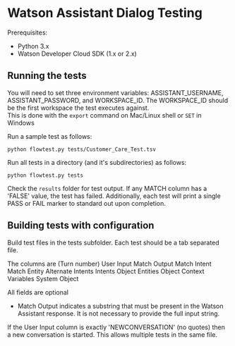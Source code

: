 # Watson Assistant Dialog Testing


Prerequisites:
* Python 3.x
* Watson Developer Cloud SDK (1.x or 2.x)

## Running the tests
You will need to set three environment variables: ASSISTANT_USERNAME, ASSISTANT_PASSWORD, and WORKSPACE_ID.  The WORKSPACE_ID should be the first workspace the test executes against.  
This is done with the `export` command on Mac/Linux shell or `SET` in Windows

Run a sample test as follows:
```
python flowtest.py tests/Customer_Care_Test.tsv
```

Run all tests in a directory (and it's subdirectories) as follows:
```
python flowtest.py tests
```

Check the `results` folder for test output.  If any MATCH column has a 'FALSE' value, the test has failed.
Additionally, each test will print a single PASS or FAIL marker to standard out upon completion.

## Building tests with configuration
Build test files in the tests subfolder.  Each test should be a tab separated file.

The columns are
(Turn number) User Input      Match Output    Match Intent    Match Entity    Alternate Intents       Intents Object  Entities Object Context Variables       System Object

All fields are optional

* Match Output indicates a substring that must be present in the Watson Assistant response. It is not necessary to provide the full input string.

If the User Input column is exactly 'NEWCONVERSATION' (no quotes) then a new conversation is started.  This allows multiple tests in the same file.
